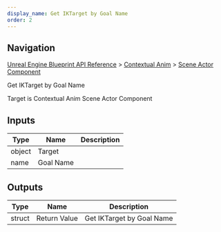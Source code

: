 ```yaml
---
display_name: Get IKTarget by Goal Name
order: 2
---
```

## Navigation

[Unreal Engine Blueprint API Reference](https://dev.epicgames.com/documentation/en-us/unreal-engine/BlueprintAPI) > [Contextual Anim](https://dev.epicgames.com/documentation/en-us/unreal-engine/BlueprintAPI/ContextualAnim) > [Scene Actor Component](https://dev.epicgames.com/documentation/en-us/unreal-engine/BlueprintAPI/ContextualAnim/SceneActorComponent)

Get IKTarget by Goal Name

Target is Contextual Anim Scene Actor Component

## Inputs

| Type | Name | Description |
| --- | --- | --- |
| object | Target |  |
| name | Goal Name |  |

## Outputs

| Type | Name | Description |
| --- | --- | --- |
| struct | Return Value | Get IKTarget by Goal Name |
